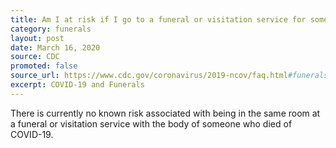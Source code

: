 ```yaml
---
title: Am I at risk if I go to a funeral or visitation service for someone who died of COVID-19?
category: funerals
layout: post
date: March 16, 2020
source: CDC
promoted: false
source_url: https://www.cdc.gov/coronavirus/2019-ncov/faq.html#funerals
excerpt: COVID-19 and Funerals
---
```


There is currently no known risk associated with being in the same room at a funeral or visitation service with the body of someone who died of COVID-19.
